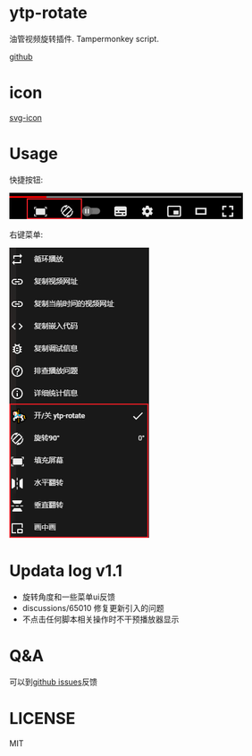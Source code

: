 # ytp-rotate
油管视频旋转插件.  Tampermonkey script.

[github](https://github.com/zhzLuke96/ytp-rotate/)

# icon
[svg-icon](https://github.com/leungwensen/svg-icon)

# Usage
快捷按钮:

![button](https://github.com/zhzLuke96/ytp-rotate/raw/master/docs/btns.png)

右键菜单:

![menu](https://github.com/zhzLuke96/ytp-rotate/raw/master/docs/menu.png)

# Updata log v1.1
- 旋转角度和一些菜单ui反馈
- discussions/65010 修复更新引入的问题
- 不点击任何脚本相关操作时不干预播放器显示

# Q&A
可以到[github issues](https://github.com/zhzLuke96/ytp-rotate/issues)反馈

# LICENSE
MIT
